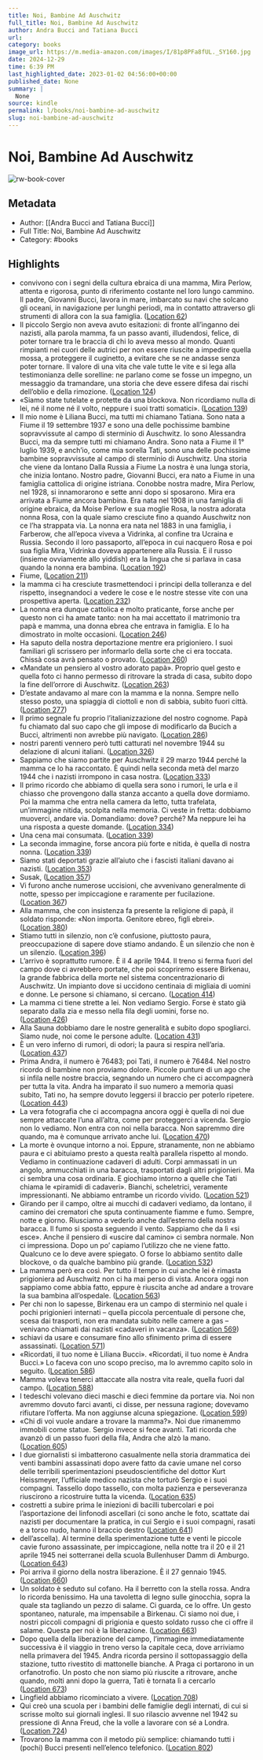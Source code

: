 ```yaml
---
title: Noi, Bambine Ad Auschwitz
full_title: Noi, Bambine Ad Auschwitz
author: Andra Bucci and Tatiana Bucci
url: 
category: books
image_url: https://m.media-amazon.com/images/I/81p8PFa8fUL._SY160.jpg
date: 2024-12-29
time: 6:39 PM
last_highlighted_date: 2023-01-02 04:56:00+00:00
published_date: None
summary: |
  None
source: kindle
permalink: l/books/noi-bambine-ad-auschwitz
slug: noi-bambine-ad-auschwitz
---
```

# Noi, Bambine Ad Auschwitz

![rw-book-cover](https://m.media-amazon.com/images/I/81p8PFa8fUL._SY160.jpg)

## Metadata
- Author: [[Andra Bucci and Tatiana Bucci]]
- Full Title: Noi, Bambine Ad Auschwitz
- Category: #books

## Highlights
- convivono con i segni della cultura ebraica di una mamma, Mira Perlow, attenta e rigorosa, punto di riferimento costante nel loro lungo cammino. Il padre, Giovanni Bucci, lavora in mare, imbarcato su navi che solcano gli oceani, in navigazione per lunghi periodi, ma in contatto attraverso gli strumenti di allora con la sua famiglia. ([Location 62](https://readwise.io/to_kindle?action=open&asin=B07MS67VZ9&location=62))
- Il piccolo Sergio non aveva avuto esitazioni: di fronte all’inganno dei nazisti, alla parola mamma, fa un passo avanti, illudendosi, felice, di poter tornare tra le braccia di chi lo aveva messo al mondo. Quanti rimpianti nei cuori delle autrici per non essere riuscite a impedire quella mossa, a proteggere il cuginetto, a evitare che se ne andasse senza poter tornare. Il valore di una vita che vale tutte le vite e si lega alla testimonianza delle sorelline: ne parlano come se fosse un impegno, un messaggio da tramandare, una storia che deve essere difesa dai rischi dell’oblio e della rimozione. ([Location 124](https://readwise.io/to_kindle?action=open&asin=B07MS67VZ9&location=124))
- «Siamo state tutelate e protette da una blockova. Non ricordiamo nulla di lei, né il nome né il volto, neppure i suoi tratti somatici». ([Location 139](https://readwise.io/to_kindle?action=open&asin=B07MS67VZ9&location=139))
- Il mio nome è Liliana Bucci, ma tutti mi chiamano Tatiana. Sono nata a Fiume il 19 settembre 1937 e sono una delle pochissime bambine sopravvissute al campo di sterminio di Auschwitz. Io sono Alessandra Bucci, ma da sempre tutti mi chiamano Andra. Sono nata a Fiume il 1° luglio 1939, e anch’io, come mia sorella Tati, sono una delle pochissime bambine sopravvissute al campo di sterminio di Auschwitz. Una storia che viene da lontano Dalla Russia a Fiume La nostra è una lunga storia, che inizia lontano. Nostro padre, Giovanni Bucci, era nato a Fiume in una famiglia cattolica di origine istriana. Conobbe nostra madre, Mira Perlow, nel 1928, si innamorarono e sette anni dopo si sposarono. Mira era arrivata a Fiume ancora bambina. Era nata nel 1908 in una famiglia di origine ebraica, da Moise Perlow e sua moglie Rosa, la nostra adorata nonna Rosa, con la quale siamo cresciute fino a quando Auschwitz non ce l’ha strappata via. La nonna era nata nel 1883 in una famiglia, i Farberow, che all’epoca viveva a Vidrinka, al confine tra Ucraina e Russia. Secondo il loro passaporto, all’epoca in cui nacquero Rosa e poi sua figlia Mira, Vidrinka doveva appartenere alla Russia. E il russo (insieme ovviamente allo yiddish) era la lingua che si parlava in casa quando la nonna era bambina. ([Location 192](https://readwise.io/to_kindle?action=open&asin=B07MS67VZ9&location=192))
- Fiume, ([Location 211](https://readwise.io/to_kindle?action=open&asin=B07MS67VZ9&location=211))
- la mamma ci ha cresciute trasmettendoci i principi della tolleranza e del rispetto, insegnandoci a vedere le cose e le nostre stesse vite con una prospettiva aperta. ([Location 232](https://readwise.io/to_kindle?action=open&asin=B07MS67VZ9&location=232))
- La nonna era dunque cattolica e molto praticante, forse anche per questo non ci ha amate tanto: non ha mai accettato il matrimonio tra papà e mamma, una donna ebrea che entrava in famiglia. E lo ha dimostrato in molte occasioni. ([Location 246](https://readwise.io/to_kindle?action=open&asin=B07MS67VZ9&location=246))
- Ha saputo della nostra deportazione mentre era prigioniero. I suoi familiari gli scrissero per informarlo della sorte che ci era toccata. Chissà cosa avrà pensato o provato. ([Location 260](https://readwise.io/to_kindle?action=open&asin=B07MS67VZ9&location=260))
- «Mandate un pensiero al vostro adorato papà». Proprio quel gesto e quella foto ci hanno permesso di ritrovare la strada di casa, subito dopo la fine dell’orrore di Auschwitz. ([Location 263](https://readwise.io/to_kindle?action=open&asin=B07MS67VZ9&location=263))
- D’estate andavamo al mare con la mamma e la nonna. Sempre nello stesso posto, una spiaggia di ciottoli e non di sabbia, subito fuori città. ([Location 277](https://readwise.io/to_kindle?action=open&asin=B07MS67VZ9&location=277))
- Il primo segnale fu proprio l’italianizzazione del nostro cognome. Papà fu chiamato dal suo capo che gli impose di modificarlo da Bucich a Bucci, altrimenti non avrebbe più navigato. ([Location 286](https://readwise.io/to_kindle?action=open&asin=B07MS67VZ9&location=286))
- nostri parenti vennero però tutti catturati nel novembre 1944 su delazione di alcuni italiani. ([Location 326](https://readwise.io/to_kindle?action=open&asin=B07MS67VZ9&location=326))
- Sappiamo che siamo partite per Auschwitz il 29 marzo 1944 perché la mamma ce lo ha raccontato. È quindi nella seconda metà del marzo 1944 che i nazisti irrompono in casa nostra. ([Location 333](https://readwise.io/to_kindle?action=open&asin=B07MS67VZ9&location=333))
- Il primo ricordo che abbiamo di quella sera sono i rumori, le urla e il chiasso che provengono dalla stanza accanto a quella dove dormiamo. Poi la mamma che entra nella camera da letto, tutta trafelata, un’immagine nitida, scolpita nella memoria. Ci veste in fretta: dobbiamo muoverci, andare via. Domandiamo: dove? perché? Ma neppure lei ha una risposta a queste domande. ([Location 334](https://readwise.io/to_kindle?action=open&asin=B07MS67VZ9&location=334))
- Una cena mai consumata. ([Location 339](https://readwise.io/to_kindle?action=open&asin=B07MS67VZ9&location=339))
- La seconda immagine, forse ancora più forte e nitida, è quella di nostra nonna. ([Location 339](https://readwise.io/to_kindle?action=open&asin=B07MS67VZ9&location=339))
- Siamo stati deportati grazie all’aiuto che i fascisti italiani davano ai nazisti. ([Location 353](https://readwise.io/to_kindle?action=open&asin=B07MS67VZ9&location=353))
- Susak, ([Location 357](https://readwise.io/to_kindle?action=open&asin=B07MS67VZ9&location=357))
- Vi furono anche numerose uccisioni, che avvenivano generalmente di notte, spesso per impiccagione e raramente per fucilazione. ([Location 367](https://readwise.io/to_kindle?action=open&asin=B07MS67VZ9&location=367))
- Alla mamma, che con insistenza fa presente la religione di papà, il soldato risponde: «Non importa. Genitore ebreo, figli ebrei». ([Location 380](https://readwise.io/to_kindle?action=open&asin=B07MS67VZ9&location=380))
- Stiamo tutti in silenzio, non c’è confusione, piuttosto paura, preoccupazione di sapere dove stiamo andando. È un silenzio che non è un silenzio. ([Location 396](https://readwise.io/to_kindle?action=open&asin=B07MS67VZ9&location=396))
- L’arrivo è soprattutto rumore. È il 4 aprile 1944. Il treno si ferma fuori del campo dove ci avrebbero portate, che poi scopriremo essere Birkenau, la grande fabbrica della morte nel sistema concentrazionario di Auschwitz. Un impianto dove si uccidono centinaia di migliaia di uomini e donne. Le persone si chiamano, si cercano. ([Location 414](https://readwise.io/to_kindle?action=open&asin=B07MS67VZ9&location=414))
- La mamma ci tiene strette a lei. Non vediamo Sergio. Forse è stato già separato dalla zia e messo nella fila degli uomini, forse no. ([Location 426](https://readwise.io/to_kindle?action=open&asin=B07MS67VZ9&location=426))
- Alla Sauna dobbiamo dare le nostre generalità e subito dopo spogliarci. Siamo nude, noi come le persone adulte. ([Location 431](https://readwise.io/to_kindle?action=open&asin=B07MS67VZ9&location=431))
- È un vero inferno di rumori, di odori; la paura si respira nell’aria. ([Location 437](https://readwise.io/to_kindle?action=open&asin=B07MS67VZ9&location=437))
- Prima Andra, il numero è 76483; poi Tati, il numero è 76484. Nel nostro ricordo di bambine non proviamo dolore. Piccole punture di un ago che si infila nelle nostre braccia, segnando un numero che ci accompagnerà per tutta la vita. Andra ha imparato il suo numero a memoria quasi subito, Tati no, ha sempre dovuto leggersi il braccio per poterlo ripetere. ([Location 443](https://readwise.io/to_kindle?action=open&asin=B07MS67VZ9&location=443))
- La vera fotografia che ci accompagna ancora oggi è quella di noi due sempre attaccate l’una all’altra, come per proteggerci a vicenda. Sergio non lo vediamo. Non entra con noi nella baracca. Non sapremmo dire quando, ma è comunque arrivato anche lui. ([Location 470](https://readwise.io/to_kindle?action=open&asin=B07MS67VZ9&location=470))
- La morte è ovunque intorno a noi. Eppure, stranamente, non ne abbiamo paura e ci abituiamo presto a questa realtà parallela rispetto al mondo. Vediamo in continuazione cadaveri di adulti. Corpi ammassati in un angolo, ammucchiati in una baracca, trasportati dagli altri prigionieri. Ma ci sembra una cosa ordinaria. E giochiamo intorno a quelle che Tati chiama le «piramidi di cadaveri». Bianchi, scheletrici, veramente impressionanti. Ne abbiamo entrambe un ricordo vivido. ([Location 521](https://readwise.io/to_kindle?action=open&asin=B07MS67VZ9&location=521))
- Girando per il campo, oltre ai mucchi di cadaveri vediamo, da lontano, il camino dei crematori che sputa continuamente fiamme e fumo. Sempre, notte e giorno. Riusciamo a vederlo anche dall’esterno della nostra baracca. Il fumo si sposta seguendo il vento. Sappiamo che da lì «si esce». Anche il pensiero di «uscire dal camino» ci sembra normale. Non ci impressiona. Dopo un po’ capiamo l’utilizzo che ne viene fatto. Qualcuno ce lo deve avere spiegato. O forse lo abbiamo sentito dalle blockove, o da qualche bambino più grande. ([Location 532](https://readwise.io/to_kindle?action=open&asin=B07MS67VZ9&location=532))
- La mamma però era così. Per tutto il tempo in cui anche lei è rimasta prigioniera ad Auschwitz non ci ha mai perso di vista. Ancora oggi non sappiamo come abbia fatto, eppure è riuscita anche ad andare a trovare la sua bambina all’ospedale. ([Location 563](https://readwise.io/to_kindle?action=open&asin=B07MS67VZ9&location=563))
- Per chi non lo sapesse, Birkenau era un campo di sterminio nel quale i pochi prigionieri internati – quella piccola percentuale di persone che, scesa dai trasporti, non era mandata subito nelle camere a gas – venivano chiamati dai nazisti «cadaveri in vacanza». ([Location 569](https://readwise.io/to_kindle?action=open&asin=B07MS67VZ9&location=569))
- schiavi da usare e consumare fino allo sfinimento prima di essere assassinati. ([Location 571](https://readwise.io/to_kindle?action=open&asin=B07MS67VZ9&location=571))
- «Ricordati, il tuo nome è Liliana Bucci». «Ricordati, il tuo nome è Andra Bucci.» Lo faceva con uno scopo preciso, ma lo avremmo capito solo in seguito. ([Location 586](https://readwise.io/to_kindle?action=open&asin=B07MS67VZ9&location=586))
- Mamma voleva tenerci attaccate alla nostra vita reale, quella fuori dal campo. ([Location 588](https://readwise.io/to_kindle?action=open&asin=B07MS67VZ9&location=588))
- I tedeschi volevano dieci maschi e dieci femmine da portare via. Noi non avremmo dovuto farci avanti, ci disse, per nessuna ragione; dovevamo rifiutare l’offerta. Ma non aggiunse alcuna spiegazione. ([Location 599](https://readwise.io/to_kindle?action=open&asin=B07MS67VZ9&location=599))
- «Chi di voi vuole andare a trovare la mamma?». Noi due rimanemmo immobili come statue. Sergio invece si fece avanti. Tati ricorda che avanzò di un passo fuori della fila, Andra che alzò la mano. ([Location 605](https://readwise.io/to_kindle?action=open&asin=B07MS67VZ9&location=605))
- I due giornalisti si imbatterono casualmente nella storia drammatica dei venti bambini assassinati dopo avere fatto da cavie umane nel corso delle terribili sperimentazioni pseudoscientifiche del dottor Kurt Heissmeyer, l’ufficiale medico nazista che torturò Sergio e i suoi compagni. Tassello dopo tassello, con molta pazienza e perseveranza riuscirono a ricostruire tutta la vicenda. ([Location 635](https://readwise.io/to_kindle?action=open&asin=B07MS67VZ9&location=635))
- costretti a subire prima le iniezioni di bacilli tubercolari e poi l’asportazione dei linfonodi ascellari (ci sono anche le foto, scattate dai nazisti per documentare la pratica, in cui Sergio e i suoi compagni, rasati e a torso nudo, hanno il braccio destro ([Location 641](https://readwise.io/to_kindle?action=open&asin=B07MS67VZ9&location=641))
- dell’ascella). Al termine della sperimentazione tutte e venti le piccole cavie furono assassinate, per impiccagione, nella notte tra il 20 e il 21 aprile 1945 nei sotterranei della scuola Bullenhuser Damm di Amburgo. ([Location 643](https://readwise.io/to_kindle?action=open&asin=B07MS67VZ9&location=643))
- Poi arriva il giorno della nostra liberazione. È il 27 gennaio 1945. ([Location 660](https://readwise.io/to_kindle?action=open&asin=B07MS67VZ9&location=660))
- Un soldato è seduto sul cofano. Ha il berretto con la stella rossa. Andra lo ricorda benissimo. Ha una tavoletta di legno sulle ginocchia, sopra la quale sta tagliando un pezzo di salame. Ci guarda, ce lo offre. Un gesto spontaneo, naturale, ma impensabile a Birkenau. Ci siamo noi due, i nostri piccoli compagni di prigionia e questo soldato russo che ci offre il salame. Questa per noi è la liberazione. ([Location 663](https://readwise.io/to_kindle?action=open&asin=B07MS67VZ9&location=663))
- Dopo quella della liberazione del campo, l’immagine immediatamente successiva è il viaggio in treno verso la capitale ceca, dove arriviamo nella primavera del 1945. Andra ricorda persino il sottopassaggio della stazione, tutto rivestito di mattonelle bianche. A Praga ci portarono in un orfanotrofio. Un posto che non siamo più riuscite a ritrovare, anche quando, molti anni dopo la guerra, Tati è tornata lì a cercarlo ([Location 673](https://readwise.io/to_kindle?action=open&asin=B07MS67VZ9&location=673))
- Lingfield abbiamo ricominciato a vivere. ([Location 708](https://readwise.io/to_kindle?action=open&asin=B07MS67VZ9&location=708))
- Qui creò una scuola per i bambini delle famiglie degli internati, di cui si scrisse molto sui giornali inglesi. Il suo rilascio avvenne nel 1942 su pressione di Anna Freud, che la volle a lavorare con sé a Londra. ([Location 724](https://readwise.io/to_kindle?action=open&asin=B07MS67VZ9&location=724))
- Trovarono la mamma con il metodo più semplice: chiamando tutti i (pochi) Bucci presenti nell’elenco telefonico. ([Location 802](https://readwise.io/to_kindle?action=open&asin=B07MS67VZ9&location=802))


